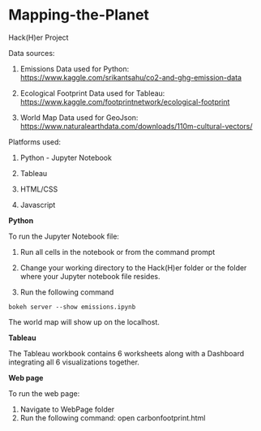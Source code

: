 # Mapping-the-Planet
Hack(H)er Project


Data sources:

1. Emissions Data used for Python:
https://www.kaggle.com/srikantsahu/co2-and-ghg-emission-data

2. Ecological Footprint Data used for Tableau:
https://www.kaggle.com/footprintnetwork/ecological-footprint

3. World Map Data used for GeoJson:
https://www.naturalearthdata.com/downloads/110m-cultural-vectors/

Platforms used:

1. Python - Jupyter Notebook

2. Tableau

3. HTML/CSS

4. Javascript

**Python**


To run the Jupyter Notebook file:

1. Run all cells in the notebook or from the command prompt


2. Change your working directory to the Hack(H)er folder or the folder where your Jupyter notebook file resides.


3. Run the following command


```
bokeh server --show emissions.ipynb
```
The world map will show up on the localhost.

**Tableau**


The Tableau workbook contains 6 worksheets along with a Dashboard integrating all 6 visualizations together.

**Web page**


To run the web page:

1. Navigate to WebPage folder 
2. Run the following command: open carbonfootprint.html


